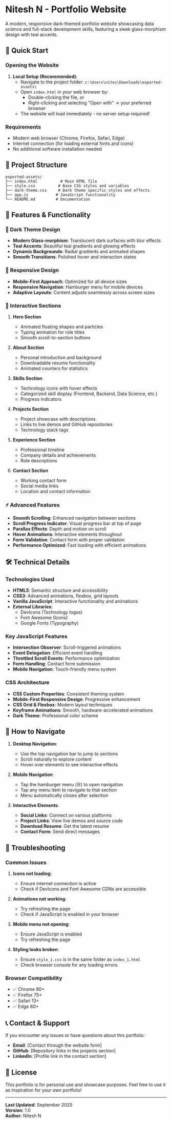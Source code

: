 # Nitesh N - Portfolio Website

A modern, responsive dark-themed portfolio website showcasing data science and full-stack development skills, featuring a sleek glass-morphism design with teal accents.

## 🚀 Quick Start

### Opening the Website

1. **Local Setup (Recommended)**:
   - Navigate to the project folder: `c:\Users\nites\Downloads\exported-assets\`
   - Open `index.html` in your web browser by:
     - Double-clicking the file, or
     - Right-clicking and selecting "Open with" → your preferred browser
   - The website will load immediately - no server setup required!

### Requirements
- Modern web browser (Chrome, Firefox, Safari, Edge)
- Internet connection (for loading external fonts and icons)
- No additional software installation needed

## 📁 Project Structure

```
exported-assets/
├── index.html          # Main HTML file
├── style.css          # Base CSS styles and variables
├── dark-theme.css     # Dark theme specific styles and effects
├── app.js            # JavaScript functionality
└── README.md         # Documentation
```

## 🎨 Features & Functionality

### 🌙 Dark Theme Design
- **Modern Glass-morphism**: Translucent dark surfaces with blur effects
- **Teal Accents**: Beautiful teal gradients and glowing effects
- **Dynamic Backgrounds**: Radial gradients and animated shapes
- **Smooth Transitions**: Polished hover and interaction states

### 📱 Responsive Design
- **Mobile-First Approach**: Optimized for all device sizes
- **Responsive Navigation**: Hamburger menu for mobile devices
- **Adaptive Layouts**: Content adjusts seamlessly across screen sizes

### 🎯 Interactive Sections

1. **Hero Section**
   - Animated floating shapes and particles
   - Typing animation for role titles
   - Smooth scroll-to-section buttons

2. **About Section**
   - Personal introduction and background
   - Downloadable resume functionality
   - Animated counters for statistics

3. **Skills Section**
   - Technology icons with hover effects
   - Categorized skill display (Frontend, Backend, Data Science, etc.)
   - Progress indicators

4. **Projects Section**
   - Project showcase with descriptions
   - Links to live demos and GitHub repositories
   - Technology stack tags

5. **Experience Section**
   - Professional timeline
   - Company details and achievements
   - Role descriptions

6. **Contact Section**
   - Working contact form
   - Social media links
   - Location and contact information

### ⚡ Advanced Features

- **Smooth Scrolling**: Enhanced navigation between sections
- **Scroll Progress Indicator**: Visual progress bar at top of page
- **Parallax Effects**: Depth and motion on scroll
- **Hover Animations**: Interactive elements throughout
- **Form Validation**: Contact form with proper validation
- **Performance Optimized**: Fast loading with efficient animations

## 🛠️ Technical Details

### Technologies Used
- **HTML5**: Semantic structure and accessibility
- **CSS3**: Advanced animations, flexbox, grid layouts
- **Vanilla JavaScript**: Interactive functionality and animations
- **External Libraries**:
  - DevIcons (Technology logos)
  - Font Awesome (Icons)
  - Google Fonts (Typography)

### Key JavaScript Features
- **Intersection Observer**: Scroll-triggered animations
- **Event Delegation**: Efficient event handling
- **Throttled Scroll Events**: Performance optimization
- **Form Handling**: Contact form submission
- **Mobile Navigation**: Touch-friendly menu system

### CSS Architecture
- **CSS Custom Properties**: Consistent theming system
- **Mobile-First Responsive Design**: Progressive enhancement
- **CSS Grid & Flexbox**: Modern layout techniques
- **Keyframe Animations**: Smooth, hardware-accelerated animations
- **Dark Theme**: Professional color scheme

## 🎯 How to Navigate

1. **Desktop Navigation**:
   - Use the top navigation bar to jump to sections
   - Scroll naturally to explore content
   - Hover over elements to see interactive effects

2. **Mobile Navigation**:
   - Tap the hamburger menu (☰) to open navigation
   - Tap any menu item to navigate to that section
   - Menu automatically closes after selection

3. **Interactive Elements**:
   - **Social Links**: Connect on various platforms
   - **Project Links**: View live demos and source code
   - **Download Resume**: Get the latest resume
   - **Contact Form**: Send direct messages

## 🚨 Troubleshooting

### Common Issues

1. **Icons not loading**:
   - Ensure internet connection is active
   - Check if DevIcons and Font Awesome CDNs are accessible

2. **Animations not working**:
   - Try refreshing the page
   - Check if JavaScript is enabled in your browser

3. **Mobile menu not opening**:
   - Ensure JavaScript is enabled
   - Try refreshing the page

4. **Styling looks broken**:
   - Ensure `style_1.css` is in the same folder as `index_1.html`
   - Check browser console for any loading errors

### Browser Compatibility
- ✅ Chrome 80+
- ✅ Firefox 75+
- ✅ Safari 13+
- ✅ Edge 80+

## 📞 Contact & Support

If you encounter any issues or have questions about this portfolio:
- **Email**: [Contact through the website form]
- **GitHub**: [Repository links in the projects section]
- **LinkedIn**: [Profile link in the contact section]

## 📄 License

This portfolio is for personal use and showcase purposes. Feel free to use it as inspiration for your own portfolio!

---

**Last Updated**: September 2025  
**Version**: 1.0  
**Author**: Nitesh N